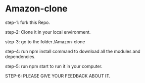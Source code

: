 # Amazon-clone

step-1: fork this Repo.

step-2: Clone it in your local environment.

step-3: go to the folder /Amazon-clone

step-4: run npm install command to download all the modules and dependencies.

step-5: run npm start to run it in your computer.


STEP-6: PLEASE GIVE YOUR FEEDBACK ABOUT IT.
